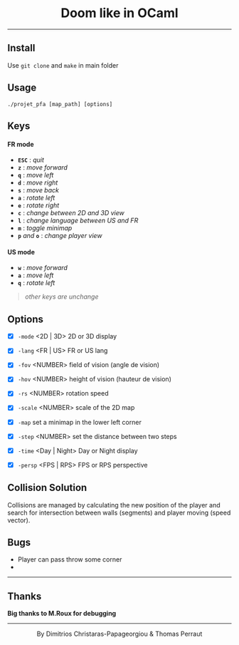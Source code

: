 **<h1 align="center">Doom like in OCaml</h1>**
***
## Install
  Use `git clone` and `make` in main folder
## Usage
  `./projet_pfa [map_path] [options]`
## Keys
#### FR mode
  - **`ESC`** : _quit_
  - **`z`** : _move forward_
  - **`q`** : _move left_ 
  - **`d`** : _move right_
  - **`s`** : _move back_
  - **`a`** : _rotate left_
  - **`e`** : _rotate right_
  - **`c`** : _change between 2D and 3D view_
  - **`l`** : _change language between US and FR_
  - **`m`** : _toggle minimap_
  - **`p`** _and_ **`o`** : _change player view_ 

#### US mode

  - **`w`** : _move forward_
  - **`a`** : _move left_
  - **`q`** : _rotate left_

>_other keys are unchange_
  
## Options

  - [x] `-mode` \<2D | 3D\> 2D or 3D display
  
  - [x] `-lang` \<FR | US\> FR or US lang
  
  - [x] `-fov` \<NUMBER\> field of vision (angle de vision)
  
  - [x] `-hov` \<NUMBER\> height of vision (hauteur de vision)
  
  - [x] `-rs` \<NUMBER\> rotation speed
  
  - [x] `-scale` \<NUMBER\> scale of the 2D map

  - [x] `-map` set a minimap in the lower left corner
  
  - [x] `-step` \<NUMBER\> set the distance between two steps
  
  - [x] `-time` \<Day | Night\> Day or Night display
  
  - [x] `-persp` \<FPS | RPS\> FPS or RPS perspective

## Collision Solution

  Collisions are managed by calculating the new position of the player and search for intersection between walls (segments) and player moving (speed vector).
  
## Bugs

  - Player can pass throw some corner
  - 
  
***

## Thanks
  **Big thanks to M.Roux for debugging**
  
***
<p align="center">By Dimitrios Christaras-Papageorgiou & Thomas Perraut</p>
